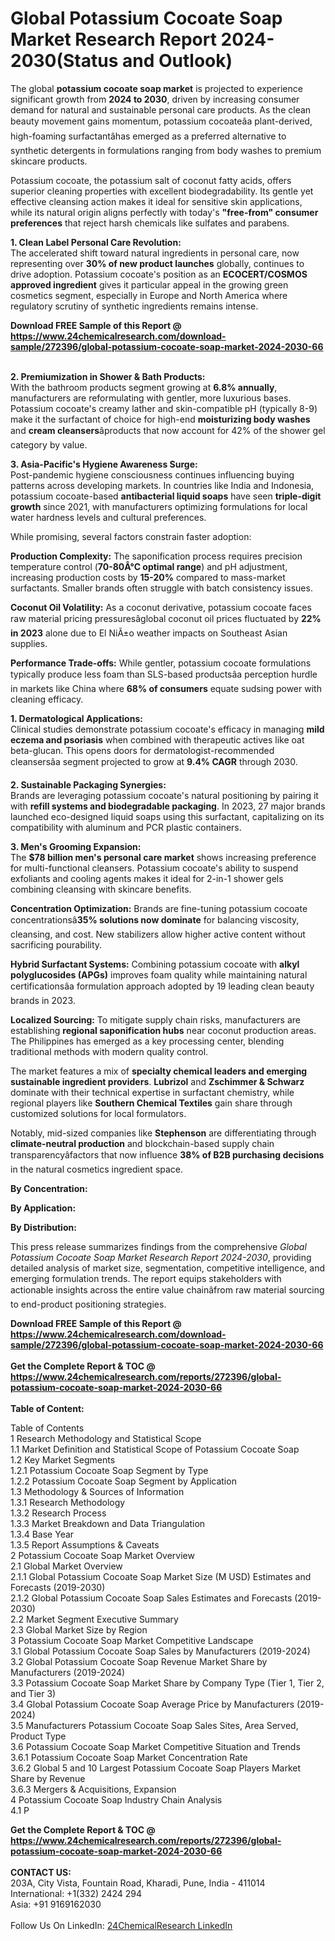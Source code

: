<h1>Global Potassium Cocoate Soap Market Research Report 2024-2030(Status and Outlook)</h1><p>The global <strong>potassium cocoate soap market</strong> is projected to experience significant growth from <strong>2024 to 2030</strong>, driven by increasing consumer demand for natural and sustainable personal care products. As the clean beauty movement gains momentum, potassium cocoateâa plant-derived, high-foaming surfactantâhas emerged as a preferred alternative to synthetic detergents in formulations ranging from body washes to premium skincare products.</p><p>Potassium cocoate, the potassium salt of coconut fatty acids, offers superior cleaning properties with excellent biodegradability. Its gentle yet effective cleansing action makes it ideal for sensitive skin applications, while its natural origin aligns perfectly with today's <strong>"free-from" consumer preferences</strong> that reject harsh chemicals like sulfates and parabens.</p><p><strong>1. Clean Label Personal Care Revolution:</strong><br>
The accelerated shift toward natural ingredients in personal care, now representing over <strong>30% of new product launches</strong> globally, continues to drive adoption. Potassium cocoate's position as an <strong>ECOCERT/COSMOS approved ingredient</strong> gives it particular appeal in the growing green cosmetics segment, especially in Europe and North America where regulatory scrutiny of synthetic ingredients remains intense.</p><div><b>Download FREE Sample of this Report @ 
            <a href="https://www.24chemicalresearch.com/download-sample/272396/global-potassium-cocoate-soap-market-2024-2030-66">
            https://www.24chemicalresearch.com/download-sample/272396/global-potassium-cocoate-soap-market-2024-2030-66</a></b></div><br><p><strong>2. Premiumization in Shower &amp; Bath Products:</strong><br>
With the bathroom products segment growing at <strong>6.8% annually</strong>, manufacturers are reformulating with gentler, more luxurious bases. Potassium cocoate's creamy lather and skin-compatible pH (typically 8-9) make it the surfactant of choice for high-end <strong>moisturizing body washes</strong> and <strong>cream cleansers</strong>âproducts that now account for 42% of the shower gel category by value.</p><p><strong>3. Asia-Pacific's Hygiene Awareness Surge:</strong><br>
Post-pandemic hygiene consciousness continues influencing buying patterns across developing markets. In countries like India and Indonesia, potassium cocoate-based <strong>antibacterial liquid soaps</strong> have seen <strong>triple-digit growth</strong> since 2021, with manufacturers optimizing formulations for local water hardness levels and cultural preferences.</p><p>While promising, several factors constrain faster adoption:</p><p><strong>Production Complexity:</strong> The saponification process requires precision temperature control (<strong>70-80Â°C optimal range</strong>) and pH adjustment, increasing production costs by <strong>15-20%</strong> compared to mass-market surfactants. Smaller brands often struggle with batch consistency issues.</p><p><strong>Coconut Oil Volatility:</strong> As a coconut derivative, potassium cocoate faces raw material pricing pressuresâglobal coconut oil prices fluctuated by <strong>22% in 2023</strong> alone due to El NiÃ±o weather impacts on Southeast Asian supplies.</p><p><strong>Performance Trade-offs:</strong> While gentler, potassium cocoate formulations typically produce less foam than SLS-based productsâa perception hurdle in markets like China where <strong>68% of consumers</strong> equate sudsing power with cleaning efficacy.</p><p><strong>1. Dermatological Applications:</strong><br>
Clinical studies demonstrate potassium cocoate's efficacy in managing <strong>mild eczema and psoriasis</strong> when combined with therapeutic actives like oat beta-glucan. This opens doors for dermatologist-recommended cleansersâa segment projected to grow at <strong>9.4% CAGR</strong> through 2030.</p><p><strong>2. Sustainable Packaging Synergies:</strong><br>
Brands are leveraging potassium cocoate's natural positioning by pairing it with <strong>refill systems and biodegradable packaging</strong>. In 2023, 27 major brands launched eco-designed liquid soaps using this surfactant, capitalizing on its compatibility with aluminum and PCR plastic containers.</p><p><strong>3. Men's Grooming Expansion:</strong><br>
The <strong>$78 billion men's personal care market</strong> shows increasing preference for multi-functional cleansers. Potassium cocoate's ability to suspend exfoliants and cooling agents makes it ideal for 2-in-1 shower gels combining cleansing with skincare benefits.</p><p><strong>Concentration Optimization:</strong> Brands are fine-tuning potassium cocoate concentrationsâ<strong>35% solutions now dominate</strong> for balancing viscosity, cleansing, and cost. New stabilizers allow higher active content without sacrificing pourability.</p><p><strong>Hybrid Surfactant Systems:</strong> Combining potassium cocoate with <strong>alkyl polyglucosides (APGs)</strong> improves foam quality while maintaining natural certificationsâa formulation approach adopted by 19 leading clean beauty brands in 2023.</p><p><strong>Localized Sourcing:</strong> To mitigate supply chain risks, manufacturers are establishing <strong>regional saponification hubs</strong> near coconut production areas. The Philippines has emerged as a key processing center, blending traditional methods with modern quality control.</p><p>The market features a mix of <strong>specialty chemical leaders and emerging sustainable ingredient providers</strong>. <strong>Lubrizol</strong> and <strong>Zschimmer &amp; Schwarz</strong> dominate with their technical expertise in surfactant chemistry, while regional players like <strong>Southern Chemical Textiles</strong> gain share through customized solutions for local formulators.</p><p>Notably, mid-sized companies like <strong>Stephenson</strong> are differentiating through <strong>climate-neutral production</strong> and blockchain-based supply chain transparencyâfactors that now influence <strong>38% of B2B purchasing decisions</strong> in the natural cosmetics ingredient space.</p><p><strong>By Concentration:</strong></p><p><strong>By Application:</strong></p><p><strong>By Distribution:</strong></p><p>This press release summarizes findings from the comprehensive <em>Global Potassium Cocoate Soap Market Research Report 2024-2030</em>, providing detailed analysis of market size, segmentation, competitive intelligence, and emerging formulation trends. The report equips stakeholders with actionable insights across the entire value chainâfrom raw material sourcing to end-product positioning strategies.</p><div><b>Download FREE Sample of this Report @ 
            <a href="https://www.24chemicalresearch.com/download-sample/272396/global-potassium-cocoate-soap-market-2024-2030-66">
            https://www.24chemicalresearch.com/download-sample/272396/global-potassium-cocoate-soap-market-2024-2030-66</a></b></div><br><div><b>Get the Complete Report & TOC @ 
            <a href="https://www.24chemicalresearch.com/reports/272396/global-potassium-cocoate-soap-market-2024-2030-66">
            https://www.24chemicalresearch.com/reports/272396/global-potassium-cocoate-soap-market-2024-2030-66</a></b></div><br>
            <b>Table of Content:</b><p>Table of Contents<br />
1 Research Methodology and Statistical Scope<br />
1.1 Market Definition and Statistical Scope of Potassium Cocoate Soap<br />
1.2 Key Market Segments<br />
1.2.1 Potassium Cocoate Soap Segment by Type<br />
1.2.2 Potassium Cocoate Soap Segment by Application<br />
1.3 Methodology & Sources of Information<br />
1.3.1 Research Methodology<br />
1.3.2 Research Process<br />
1.3.3 Market Breakdown and Data Triangulation<br />
1.3.4 Base Year<br />
1.3.5 Report Assumptions & Caveats<br />
2 Potassium Cocoate Soap Market Overview<br />
2.1 Global Market Overview<br />
2.1.1 Global Potassium Cocoate Soap Market Size (M USD) Estimates and Forecasts (2019-2030)<br />
2.1.2 Global Potassium Cocoate Soap Sales Estimates and Forecasts (2019-2030)<br />
2.2 Market Segment Executive Summary<br />
2.3 Global Market Size by Region<br />
3 Potassium Cocoate Soap Market Competitive Landscape<br />
3.1 Global Potassium Cocoate Soap Sales by Manufacturers (2019-2024)<br />
3.2 Global Potassium Cocoate Soap Revenue Market Share by Manufacturers (2019-2024)<br />
3.3 Potassium Cocoate Soap Market Share by Company Type (Tier 1, Tier 2, and Tier 3)<br />
3.4 Global Potassium Cocoate Soap Average Price by Manufacturers (2019-2024)<br />
3.5 Manufacturers Potassium Cocoate Soap Sales Sites, Area Served, Product Type<br />
3.6 Potassium Cocoate Soap Market Competitive Situation and Trends<br />
3.6.1 Potassium Cocoate Soap Market Concentration Rate<br />
3.6.2 Global 5 and 10 Largest Potassium Cocoate Soap Players Market Share by Revenue<br />
3.6.3 Mergers & Acquisitions, Expansion<br />
4 Potassium Cocoate Soap Industry Chain Analysis<br />
4.1 P</p><div><b>Get the Complete Report & TOC @ 
            <a href="https://www.24chemicalresearch.com/reports/272396/global-potassium-cocoate-soap-market-2024-2030-66">
            https://www.24chemicalresearch.com/reports/272396/global-potassium-cocoate-soap-market-2024-2030-66</a></b></div><br><b>CONTACT US:</b><br>
            203A, City Vista, Fountain Road, Kharadi, Pune, India - 411014<br>
            International: +1(332) 2424 294<br>
            Asia: +91 9169162030 <br><br>
            Follow Us On LinkedIn: <a href="https://www.linkedin.com/company/24chemicalresearch/">24ChemicalResearch LinkedIn</a>